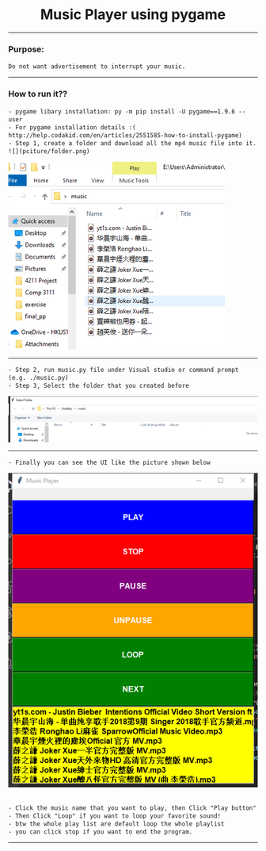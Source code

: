 <h1 align="center">Music Player using pygame</h1>
<hr>

### Purpose:

```
Do not want advertisement to interrupt your music.
```
<hr>

### How to run it??

```
- pygame libary installation: py -m pip install -U pygame==1.9.6 --user 
- For pygame installation details :( http://help.codakid.com/en/articles/2551585-how-to-install-pygame)
- Step 1, create a folder and download all the mp4 music file into it.
![](pciture/folder.png)

```

![](pciture/VC`@WQD_@KHUO]}5~[2AP{3.png)
<hr>

```
- Step 2, run music.py file under Visual studio or command prompt (e.g. ./music.py)
- Step 3, Select the folder that you created before
```

![](pciture/select.png)
<hr>

```
- Finally you can see the UI like the picture shown below
```
![](pciture/UI.png)
```

- Click the music name that you want to play, then Click "Play button"
- Then Click "Loop" if you want to loop your favorite sound!
- btw the whole play list are default loop the whole playlist
- you can click stop if you want to end the program.
```
<hr>
